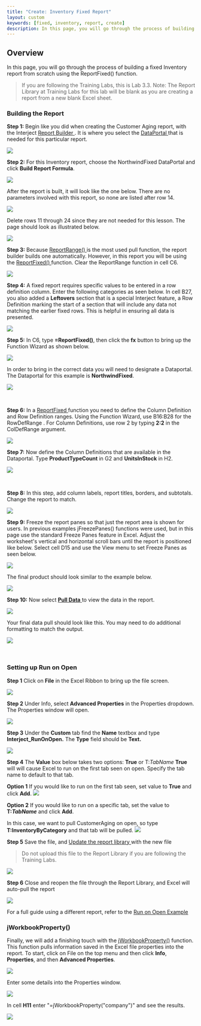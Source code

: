 ```yaml
---
title: "Create: Inventory Fixed Report"
layout: custom
keywords: [fixed, inventory, report, create]
description: In this page, you will go through the process of building a fixed Inventory report from scratch using the ReportFixed() function.
---
```


##  **Overview**

In this page, you will go through the process of building a fixed Inventory report from scratch using the ReportFixed() function. 

<blockquote class=lab_info>
  If you are following the Training Labs, this is Lab 3.3. Note: The Report Library at Training Labs for this lab will be blank as you are creating a report from a new blank Excel sheet.
</blockquote>

###  Building the Report 

**Step 1:** Begin like you did when creating the Customer Aging report, with the Interject [ Report Builder ](/wGetStarted/INTERJECT-Ribbon-Menu-Items.html#report-builder). It is where you select the  [ DataPortal ](/wIndex/Common-Dataportal-Index.html) that is needed for this particular report. 

![](/images/L-Create-InventoryFix/01.png) 
<br>

**Step 2:** For this Inventory report, choose the NorthwindFixed DataPortal and click **Build Report Formula**. 

![](/images/L-Create-InventoryFix/02.png) 
<br>

After the report is built, it will look like the one below. There are no parameters involved with this report, so none are listed after row 14. 

![](/images/L-Create-InventoryFix/03.png)
<br>

Delete rows 11 through 24 since they are not needed for this lesson. The page should look as illustrated below. 

![](/images/L-Create-InventoryFix/04.png)
<br>

**Step 3:** Because [ ReportRange() ](/wIndex/ReportRange.html) is the most used pull function, the report builder builds one automatically. However, in this report you will be using the [ ReportFixed() ](/wIndex/ReportFixed.html) function. Clear the ReportRange function in cell C6. 

![](/images/L-Create-InventoryFix/05.png)
<br>

**Step 4:** A fixed report requires specific values to be entered in a row definition column. Enter the following categories as seen below. In cell B27, you also added a **Leftovers** section that is a special Interject feature, a Row Definition marking the start of a section that will include any data not matching the earlier fixed rows. This is helpful in ensuring all data is presented. 

![](/images/L-Create-InventoryFix/08.png)
<br>

**Step 5:** In C6, type **=ReportFixed()**, then click the **fx** button to bring up the Function Wizard as shown below. 

![](/images/L-Create-InventoryFix/06.png)
<br>

In order to bring in the correct data you will need to designate a Dataportal. The Dataportal for this example is **NorthwindFixed**. 

![](/images/L-Create-InventoryFix/07.png)

<br>

**Step 6:** In a [ ReportFixed ](/wIndex/ReportFixed.html) function you need to define the Column Definition and Row Definition ranges. Using the Function Wizard, use B16:B28 for the  RowDefRange . For Column Definitions, use row 2 by typing **2:2** in the ColDefRange argument. 

![](/images/L-Create-InventoryFix/09.png)
<br>

**Step 7:** Now define the Column Definitions that are available in the Dataportal. Type **ProductTypeCount** in G2 and **UnitsInStock** in H2. 

![](/images/L-Create-InventoryFix/10.png)   

<br>

**Step 8:** In this step, add column labels, report titles, borders, and subtotals. Change the report to match. 

![](/images/L-Create-InventoryFix/11.png)
<br>

**Step 9:** Freeze the report panes so that just the report area is shown for users. In previous examples jFreezePanes() functions were used, but in this page use the standard Freeze Panes feature in Excel. Adjust the worksheet's vertical and horizontal scroll bars until the report is positioned like below. Select cell D15 and use the View menu to set Freeze Panes as seen below. 

![](/images/L-Create-InventoryFix/12.png)
<br>

The final product should look similar to the example below. 

![](/images/L-Create-InventoryFix/13.png)
<br>

**Step 10:** Now select [ **Pull Data** ](/wGetStarted/INTERJECT-Ribbon-Menu-Items.html#pull-data) to view the data in the report. 

![](/images/L-Create-InventoryFix/14.png)
<br>

Your final data pull should look like this. You may need to do additional formatting to match the output. 

![](/images/L-Create-InventoryFix/15.png)

<br>

### Setting up Run on Open

**Step 1** Click on **File** in the Excel Ribbon to bring up the file screen.

![](/images/L-Create-InventoryFix/16.png)
<br>

**Step 2** Under Info, select **Advanced Properties** in the Properties dropdown. The Properties window will open.

![](/images/L-Create-InventoryFix/17.png)
<br>

**Step 3** Under the **Custom** tab find the **Name** textbox and type **Interject_RunOnOpen.** The **Type** field should be **Text.**

![](/images/L-Create-InventoryFix/18.png)
<br>

**Step 4** The **Value** box below takes two options: **True** or T:*TabName* **True** will will cause Excel to run on the first tab seen on open. Specify the tab name to default to that tab.

**Option 1** If you would like to run on the first tab seen, set value to **True** and click **Add**.
![](/images/L-Create-InventoryFix/19.png)
<br>

**Option 2** If you would like to run on a specific tab, set the value to **T:*TabName*** and click **Add**.

In this case, we want to pull CustomerAging on open, so type **T:InventoryByCategory** and that tab will be pulled. 
![](/images/L-Create-InventoryFix/20.png)
<br> 

**Step 5** Save the file, and [ Update the report library ](/wGetStarted/L-Create-UpdatingReportLibrary.html) with the new file

<blockquote class=lab_info>
  Do not upload this file to the Report Library if you are following the Training Labs.
</blockquote>

![](/images/L-Create-InventoryFix/21.png)
<br>

**Step 6** Close and reopen the file through the Report Library, and Excel will auto-pull the report

![](/images/L-Create-InventoryFix/15.png)
<br>

For a full guide using a different report, refer to the [ Run on Open Example ](/wGetStarted/L-Create-RunOnOpen.html)

### jWorkbookProperty()

Finally, we will add a finishing touch with the [jWorkbookProperty()](/wIndex/jWorkbookProperty.html) function. This function pulls information saved in the Excel file properties into the report. To start, click on File on the top menu and then click **Info**, **Properties**, and then **Advanced Properties**.

![](/images/L-Create-InventoryFix/jWorkbookPropertySettingsClick.png)
<br>

Enter some details into the Properties window.

![](/images/L-Create-InventoryFix/jWorkbookPropertySettings.png)
<br>

In cell **H11** enter "=jWorkbookProperty("company")" and see the results.

![](/images/L-Create-InventoryFix/jWorkbookPropertyEntered.png)
<br>

